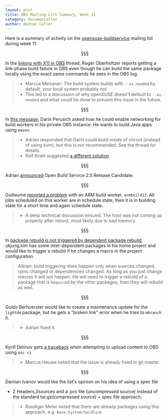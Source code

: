 ```yaml
---
layout: post
title: OBS Mailing List Summary, Week 11
category: documentation
author: Nathan Cutler
---
```


Here is a summary of activity on the
[opensuse-buildservice](http://lists.opensuse.org/opensuse-buildservice/)
mailing list during week 11:

<p align="center">§§§</p>

In the <a
href="http://lists.opensuse.org/opensuse-buildservice/2014-03/msg00045.html">linking
with X11 in OBS</a> thread, Roger Oberholtzer reports getting a link-phase build
failure in OBS even though he can build the same package locally using the
exact same commands he sees in the OBS log.
> * Marcus Meissner: The build system builds with `--as-needed` by default,
> your local system probably not.
> * This led to a discussion of why openSUSE doesn't default to `--as-needed`
> and what could be done to prevent this issue in the future.

<p align="center">§§§</p>

In <a
href="http://lists.opensuse.org/opensuse-buildservice/2014-03/msg00053.html">this
message</a>, Darin Perusich asked how he could enable networking for build
workers in his private OBS instance. He wants to build Java apps using
`maven`.
> * Adrian responded that Darin could build inside of chroot (instead of
> using kvm), but this is not recommended. See the thread for details.
> * Rolf Krahl suggested <a
> href="http://lists.opensuse.org/opensuse-buildservice/2014-03/msg00056.html">a
> different solution</a>.

<p align="center">§§§</p>

Adrian <a
href="http://lists.opensuse.org/opensuse-buildservice/2014-03/msg00065.html">announced</a> Open Build Service 2.5 Release Candidate.

<p align="center">§§§</p>

Guillaume <a
href="http://lists.opensuse.org/opensuse-buildservice/2014-03/msg00066.html">reported
a problem</a> with an ARM build worker, `armbuild13`. All jobs scheduled on
this worker are in schedule state, then it is in building state for a short
time and again schedule state.
> * A deep technical discussion ensued. The host was not coming up properly
> after reboot, most likely due to bad memory.

<p align="center">§§§</p>

In <a
href="http://lists.opensuse.org/opensuse-buildservice/2014-03/msg00067.html">package
rebuild is not triggered by dependent package rebuild</a>, ukjung.kim
has some inter-dependent packages in his home project and would like to
trigger a rebuild if he changes a macro in the project configuration.
> Adrian: build triggering does happen only when sources changed, rpms
> changed or dependencies changed. As long as you just change macros it
> will not happen. He will need to trigger a rebuild of a package that is
> `Require`d by the other packages, then they will rebuild as well.

<p align="center">§§§</p>

Guido Berhoerster would like to create a maintenance update for the
`lightdm` package, but he gets a "broken link" error when he tries to
`mbranch` it.
> * Adrian fixed it.

<p align="center">§§§</p>

Kyrill Detinov gets <a
href="http://lists.opensuse.org/opensuse-buildservice/2014-03/msg00083.html">a
traceback</a> when attempting to upload content to OBS using `osc ci`
> * Marcus Heuwe noted that the issue is already fixed in git master.

<p align="center">§§§</p>

Damian Ivanov would like the list's opinion on his idea of using a spec file
+ 2 Headers,2sources and a .pro file (uncompressed source) instead of the
standard tar.gz(compressed source) + spec file approach.
> * Ruediger Meier noted that there are already packages using this
> approach, e.g. `Base:System/hardlink`

